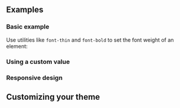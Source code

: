 <ApiTable
  rows=
/>

## Examples

### Basic example

Use utilities like `font-thin` and `font-bold` to set the font weight of an element:

### Using a custom value

### Responsive design

## Customizing your theme
